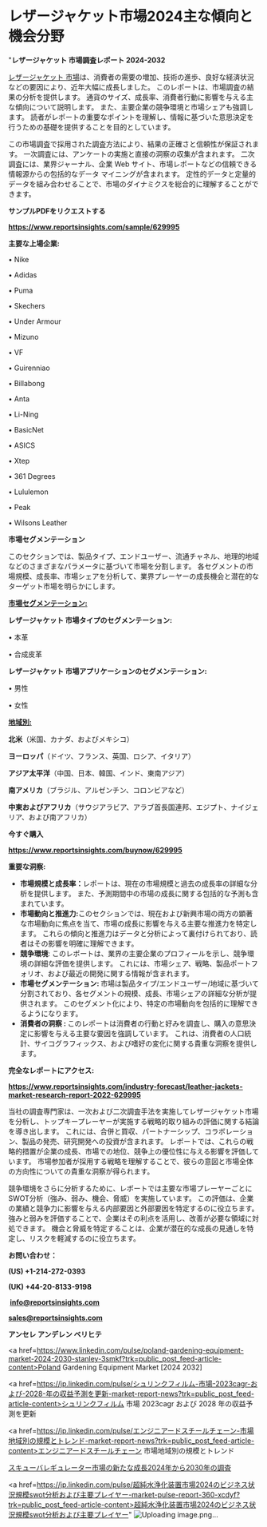 # レザージャケット市場2024主な傾向と機会分野

"<strong>レザージャケット 市場調査レポート 2024-2032</strong>

<a href=https://www.reportsinsights.com/sample/629995>レザージャケット 市場</a>は、消費者の需要の増加、技術の進歩、良好な経済状況などの要因により、近年大幅に成長しました。 このレポートは、市場調査の結果の分析を提供します。 通貨のサイズ、成長率、消費者行動に影響を与える主な傾向について説明します。 また、主要企業の競争環境と市場シェアも強調します。 読者がレポートの重要なポイントを理解し、情報に基づいた意思決定を行うための基礎を提供することを目的としています。

この市場調査で採用された調査方法により、結果の正確さと信頼性が保証されます。 一次調査には、アンケートの実施と直接の洞察の収集が含まれます。 二次調査には、業界ジャーナル、企業 Web サイト、市場レポートなどの信頼できる情報源からの包括的なデータ マイニングが含まれます。 定性的データと定量的データを組み合わせることで、市場のダイナミクスを総合的に理解することができます。

<strong><b>サンプルPDFをリクエストする</b></strong>

<a href=https://www.reportsinsights.com/sample/629995><strong><u>https://www.reportsinsights.com/sample/629995</u></strong></a>

<strong>主要な上場企業:</strong>

• Nike

• Adidas

• Puma

• Skechers

• Under Armour

• Mizuno

• VF

• Guirenniao

• Billabong

• Anta

• Li-Ning

• BasicNet

• ASICS

• Xtep

• 361 Degrees

• Lululemon

• Peak

• Wilsons Leather

<strong>市場セグメンテーション</strong>

このセクションでは、製品タイプ、エンドユーザー、流通チャネル、地理的地域などのさまざまなパラメータに基づいて市場を分割します。 各セグメントの市場規模、成長率、市場シェアを分析して、業界プレーヤーの成長機会と潜在的なターゲット市場を明らかにします。

<strong><u>市場セグメンテーション</u></strong><strong><u>:</u></strong>

<strong>レザージャケット 市場タイプのセグメンテーション:</strong>

• 本革

• 合成皮革

<strong>レザージャケット 市場アプリケーションのセグメンテーション:</strong>

• 男性

• 女性

<strong><u>地域別</u></strong><strong><u>:</u></strong>

<strong>北米</strong>（米国、カナダ、およびメキシコ）

<strong>ヨーロッパ</strong>（ドイツ、フランス、英国、ロシア、イタリア）

<strong>アジア太平洋</strong>（中国、日本、韓国、インド、東南アジア）

<strong>南アメリカ</strong>（ブラジル、アルゼンチン、コロンビアなど）

<strong>中東およびアフリカ</strong>（サウジアラビア、アラブ首長国連邦、エジプト、ナイジェリア、および南アフリカ）

<strong>今すぐ購入</strong>

<a href=https://www.reportsinsights.com/buynow/629995><strong><u>https://www.reportsinsights.com/buynow/629995</u></strong></a>

<strong>重要な洞察:</strong>
<ul>
  <li><strong>市場規模と成長率：</strong>レポートは、現在の市場規模と過去の成長率の詳細な分析を提供します。 また、予測期間中の市場の成長に関する包括的な予測も含まれています。</li>
  <li><strong>市場動向と推進力:</strong>このセクションでは、現在および新興市場の両方の顕著な市場動向に焦点を当て、市場の成長に影響を与える主要な推進力を特定します。 これらの傾向と推進力はデータと分析によって裏付けられており、読者はその影響を明確に理解できます。</li>
  <li><strong>競争環境</strong>: このレポートは、業界の主要企業のプロフィールを示し、競争環境の詳細な評価を提供します。 これには、市場シェア、戦略、製品ポートフォリオ、および最近の開発に関する情報が含まれます。</li>
  <li><strong>市場セグメンテーション: </strong>市場は製品タイプ/エンドユーザー/地域に基づいて分割されており、各セグメントの規模、成長、市場シェアの詳細な分析が提供されます。 このセグメント化により、特定の市場動向を包括的に理解できるようになります。</li>
  <li><strong>消費者の洞察 : </strong>このレポートは消費者の行動と好みを調査し、購入の意思決定に影響を与える主要な要因を強調しています。 これは、消費者の人口統計、サイコグラフィックス、および嗜好の変化に関する貴重な洞察を提供します。</li>
</ul>
<strong>完全なレポートにアクセス:</strong>

<a href=https://www.reportsinsights.com/industry-forecast/leather-jackets-market-research-report-2022-629995><strong><u><b>https://www.reportsinsights.com/industry-forecast/leather-jackets-market-research-report-2022-629995</b></u></strong></a>

当社の調査専門家は、一次および二次調査手法を実施してレザージャケット市場を分析し、トップキープレーヤーが実施する戦略的取り組みの評価に関する結論を導き出します。 これには、合併と買収、パートナーシップ、コラボレーション、製品の発売、研究開発への投資が含まれます。 レポートでは、これらの戦略的措置が企業の成長、市場での地位、競争上の優位性に与える影響を評価しています。 市場参加者が採用する戦略を理解することで、彼らの意図と市場全体の方向性についての貴重な洞察が得られます。

競争環境をさらに分析するために、レポートでは主要な市場プレーヤーごとにSWOT分析（強み、弱み、機会、脅威）を実施しています。 この評価は、企業の業績と競争力に影響を与える内部要因と外部要因を特定するのに役立ちます。 強みと弱みを評価することで、企業はその利点を活用し、改善が必要な領域に対処できます。 機会と脅威を特定することは、企業が潜在的な成長の見通しを特定し、リスクを軽減するのに役立ちます。

<strong>お問い合わせ：</strong>

<strong>(US) +1-214-272-0393</strong>

<strong>(UK) +44-20-8133-9198</strong>

<strong> </strong><a href=info@reportsinsights.com><strong><u>info@reportsinsights.com</u></strong></a>

<a href=sales@reportsinsights.com><strong><u>sales@reportsinsights.com</u></strong></a>

<strong>アンセレ アンデレン ベリヒテ</strong>

<a href=https://www.linkedin.com/pulse/poland-gardening-equipment-market-2024-2030-stanley-3smkf?trk=public_post_feed-article-content>Poland Gardening Equipment Market [2024 2032]</a>

<a href=https://jp.linkedin.com/pulse/シュリンクフィルム-市場-2023cagr-および-2028-年の収益予測を更新-market-report-news?trk=public_post_feed-article-content>シュリンクフィルム 市場 2023cagr および 2028 年の収益予測を更新</a>

<a href=https://jp.linkedin.com/pulse/エンジニアードスチールチェーン-市場地域別の規模とトレンド-market-report-news?trk=public_post_feed-article-content>エンジニアードスチールチェーン 市場地域別の規模とトレンド</a>

<a href=https://www.linkedin.com/pulse/スキューバレギュレーター市場の新たな成長2024年から2030年の調査-reports-insights-expert-unthf/>スキューバレギュレーター市場の新たな成長2024年から2030年の調査</a>

<a href=https://jp.linkedin.com/pulse/超純水浄化装置市場2024のビジネス状況規模swot分析および主要プレイヤー-market-pulse-report-360-xcdyf?trk=public_post_feed-article-content>超純水浄化装置市場2024のビジネス状況規模swot分析および主要プレイヤー</a>"
![Uploading image.png…]()
